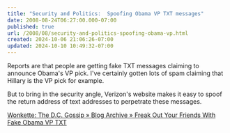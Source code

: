 ```yaml
---
title: "Security and Politics:  Spoofing Obama VP TXT messages"
date: 2008-08-24T06:27:00.000-07:00
published: true
url: /2008/08/security-and-politics-spoofing-obama-vp.html
created: 2024-10-06 21:06:26-07:00
updated: 2024-10-10 10:49:32-07:00
---
```


Reports are that people are getting fake TXT messages claiming to announce Obama's VP pick. I've certainly gotten lots of spam claiming that Hillary is the VP pick for example.  
  
But to bring in the security angle, Verizon's website makes it easy to spoof the return address of text addresses to perpetrate these messages.  
  
[Wonkette: The D.C. Gossip » Blog Archive » Freak Out Your Friends With Fake Obama VP TXT](http://wonkette.com/402054/freak-out-your-friends-with-fake-obama-vp-txt)